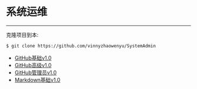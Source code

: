 # 系统运维
-----
克隆项目到本:
```bash
$ git clone https://github.com/vinnyzhaowenyu/SystemAdmin
```

- [GitHub基础v1.0](before/github/github-base.md)
- [GitHub高级v1.0](before/github/github-heigh.md)
- [GitHub管理员v1.0](before/github/github-admin.md)
- [Markdown基础v1.0](before/github/markdown-base.md)
